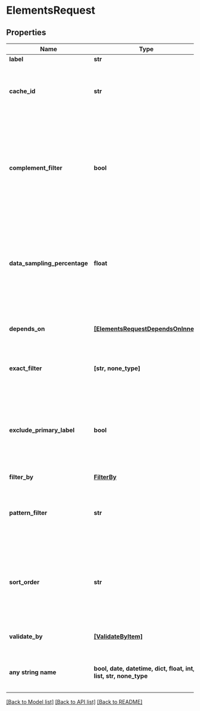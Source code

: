 # ElementsRequest


## Properties
Name | Type | Description | Notes
------------ | ------------- | ------------- | -------------
**label** | **str** | Requested label. | 
**cache_id** | **str** | If specified, the element data will be taken from the result with the same cacheId if it is available. | [optional] 
**complement_filter** | **bool** | Inverse filters: * &#x60;&#x60;&#x60;false&#x60;&#x60;&#x60; - return items matching &#x60;&#x60;&#x60;patternFilter&#x60;&#x60;&#x60; and &#x60;&#x60;&#x60;exactFilter&#x60;&#x60;&#x60; * &#x60;&#x60;&#x60;true&#x60;&#x60;&#x60; - return items not matching &#x60;&#x60;&#x60;patternFilter&#x60;&#x60;&#x60; and &#x60;&#x60;&#x60;exactFilter&#x60;&#x60;&#x60; | [optional]  if omitted the server will use the default value of False
**data_sampling_percentage** | **float** | Specifies percentage of source table data scanned during the computation. This field is deprecated and is no longer used during the elements computation. | [optional]  if omitted the server will use the default value of 100.0
**depends_on** | [**[ElementsRequestDependsOnInner]**](ElementsRequestDependsOnInner.md) | Return only items, whose are not filtered out by the parent filters. | [optional] 
**exact_filter** | **[str, none_type]** | Return only items, whose &#x60;&#x60;&#x60;label&#x60;&#x60;&#x60; title exactly matches one of &#x60;&#x60;&#x60;filter&#x60;&#x60;&#x60;. | [optional] 
**exclude_primary_label** | **bool** | Excludes items from the result that differ only by primary label * &#x60;&#x60;&#x60;false&#x60;&#x60;&#x60; - return items with distinct primary label * &#x60;&#x60;&#x60;true&#x60;&#x60;&#x60; - return items with distinct requested label | [optional]  if omitted the server will use the default value of False
**filter_by** | [**FilterBy**](FilterBy.md) |  | [optional] 
**pattern_filter** | **str** | Return only items, whose &#x60;&#x60;&#x60;label&#x60;&#x60;&#x60; title case insensitively contains &#x60;&#x60;&#x60;filter&#x60;&#x60;&#x60; as substring. | [optional] 
**sort_order** | **str** | Sort order of returned items. Items are sorted by &#x60;&#x60;&#x60;label&#x60;&#x60;&#x60; title. If no sort order is specified then attribute&#39;s &#x60;&#x60;&#x60;sortDirection&#x60;&#x60;&#x60; is used, which is ASC by default | [optional] 
**validate_by** | [**[ValidateByItem]**](ValidateByItem.md) | Return only items, what are computable on metric. | [optional] 
**any string name** | **bool, date, datetime, dict, float, int, list, str, none_type** | any string name can be used but the value must be the correct type | [optional]

[[Back to Model list]](../README.md#documentation-for-models) [[Back to API list]](../README.md#documentation-for-api-endpoints) [[Back to README]](../README.md)


